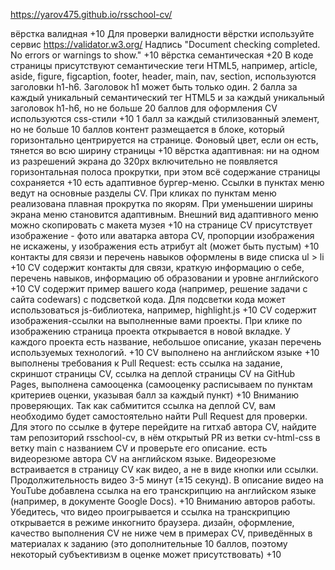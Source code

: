 
https://yarov475.github.io/rsschool-cv/

вёрстка валидная +10
Для проверки валидности вёрстки используйте сервис https://validator.w3.org/
Надпись "Document checking completed. No errors or warnings to show." +10
вёрстка семантическая +20
В коде страницы присутствуют семантические теги HTML5, например, article, aside, figure, figcaption, footer, header, main, nav, section, используются заголовки h1-h6. Заголовок h1 может быть только один.
2 балла за каждый уникальный семантический тег HTML5 и за каждый уникальный заголовок h1-h6, но не больше 20 баллов
для оформления СV используются css-стили +10
1 балл за каждый стилизованный элемент, но не больше 10 баллов
контент размещается в блоке, который горизонтально центрируется на странице. Фоновый цвет, если он есть, тянется во всю ширину страницы +10
вёрстка адаптивная: ни на одном из разрешений экрана до 320px включительно не появляется горизонтальная полоса прокрутки, при этом всё содержание страницы сохраняется +10
есть адаптивное бургер-меню. Ссылки в пунктах меню ведут на основные разделы CV. При кликах по пунктам меню реализована плавная прокрутка по якорям. При уменьшении ширины экрана меню становится адаптивным. Внешний вид адаптивного меню можно скопировать с макета музея +10
на странице СV присутствует изображение - фото или аватарка автора CV, пропорции изображения не искажены, у изображения есть атрибут alt (может быть пустым) +10
контакты для связи и перечень навыков оформлены в виде списка ul > li +10
CV содержит контакты для связи, краткую информацию о себе, перечень навыков, информацию об образовании и уровне английского +10
CV содержит пример вашего кода (например, решение задачи с сайта codewars) с подсветкой кода. Для подсветки кода может использоваться js-библиотека, например, highlight.js +10
CV содержит изображения-ссылки на выполненные вами проекты. При клике по изображению страница проекта открывается в новой вкладке. У каждого проекта есть название, небольшое описание, указан перечень используемых технологий. +10
CV выполнено на английском языке +10
выполнены требования к Pull Request: есть ссылка на задание, скриншот страницы СV, ссылка на деплой страницы CV на GitHub Pages, выполнена самооценка (самооценку расписываем по пунктам критериев оценки, указывая балл за каждый пункт) +10
Вниманию проверяющих. Так как сабмитится ссылка на деплой CV, вам необходимо будет самостоятельно найти Pull Request для проверки. Для этого по ссылке в футере перейдите на гитхаб автора CV, найдите там репозиторий rsschool-cv, в нём открытый PR из ветки cv-html-css в ветку main с названием CV и проверьте его описание.
есть видеорезюме автора CV на английском языке. Видеорезюме встраивается в страницу CV как видео, а не в виде кнопки или ссылки. Продолжительность видео 3-5 минут (±15 секунд). В описание видео на YouTube добавлена ссылка на его транскрипцию на английском языке (например, в документе Google Docs). +10
Вниманию авторов работы. Убедитесь, что видео проигрывается и ссылка на транскрипцию открывается в режиме инкогнито браузера.
дизайн, оформление, качество выполнения CV не ниже чем в примерах CV, приведённых в материалах к заданию (это дополнительные 10 баллов, поэтому некоторый субъективизм в оценке может присутствовать) +10
